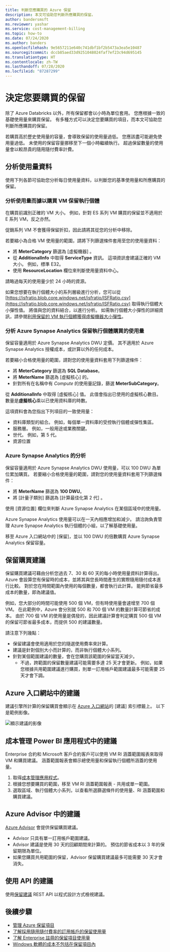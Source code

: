 ```yaml
---
title: 判斷您應購買的 Azure 保留
description: 本文可協助您判斷所應購買的保留。
author: bandersmsft
ms.reviewer: yashar
ms.service: cost-management-billing
ms.topic: how-to
ms.date: 07/24/2020
ms.author: banders
ms.openlocfilehash: 9e5657211e640c741dbf1bf2b5473a3ea5e10487
ms.sourcegitcommit: dccb85aed33d9251048024faf7ef23c94d695145
ms.translationtype: HT
ms.contentlocale: zh-TW
ms.lasthandoff: 07/28/2020
ms.locfileid: "87287299"
---
```

# <a name="determine-what-reservation-to-purchase"></a>決定您要購買的保留

除了 Azure Databricks 以外，所有保留都會以小時為單位套用。 您應根據一致的基礎使用量來購買保留。 有多種方式可以決定您要購買的項目，而本文可協助您判斷所應購買的保留。

若購買高於歷史使用量的容量，會導致保留的使用量過低。 您應該盡可能避免使用量過低。 未使用的保留容量挪移至下一個小時繼續執行。 超過保留數量的使用量會以較昂貴的隨用隨付費率計費。

## <a name="analyze-usage-data"></a>分析使用量資料

使用下列各節可協助您分析每日使用量資料，以判斷您的基準使用量和所應購買的保留。

### <a name="analyze-usage-for-a-vm-reserved-instance-purchase"></a>分析使用量而據以購買 VM 保留執行個體

在購買前識別正確的 VM 大小。 例如，針對 ES 系列 VM 購買的保留並不適用於 E 系列 VM，反之亦然。

促銷系列 VM 不會獲得保留折扣，因此請將其從您的分析中移除。

若要縮小為合格 VM 使用量的範圍，請將下列篩選條件套用至您的使用量資料：

- 將 **MeterCategory** 篩選為 [虛擬機器]  。
- 從 **AdditionalInfo** 中取得 **ServiceType** 資訊。 這項資訊會建議正確的 VM 大小。 例如，標準 E32。
- 使用 **ResourceLocation** 欄位來判斷使用量資料中心。

請略過每天的使用量少於 24 小時的資源。

如果您想要在執行個體大小的系列層級進行分析，您可以從 [https://isfratio.blob.core.windows.net/isfratio/ISFRatio.csv](https://isfratio.blob.core.windows.net/isfratio/ISFRatio.csv) 取得執行個體大小彈性值。 將值與您的資料結合，以進行分析。 如需執行個體大小彈性的詳細資訊，請參閱[利用保留的 VM 執行個體獲得虛擬機器大小彈性](../../virtual-machines/windows/reserved-vm-instance-size-flexibility.md)。

### <a name="analyze-usage-for-an-azure-synapse-analytics-reserved-instance-purchase"></a>分析 Azure Synapse Analytics 保留執行個體購買的使用量

保留容量適用於 Azure Synapse Analytics DWU 定價。 其不適用於 Azure Synapse Analytics 授權成本，或計算以外的任何成本。

若要縮小合格使用量的範圍，請對您的使用量資料套用下列篩選條件：


- 將 **MeterCategory** 篩選為 **SQL Database**。
- 將 **MeterName** 篩選為 [虛擬核心]  的。
- 針對所有在名稱中有 _Compute_ 的使用量記錄，篩選 **MeterSubCategory**。

從 **AdditionalInfo** 中取得 [虛擬核心]  值。 此值會指出已使用的虛擬核心數目。 數量是**虛擬核心**乘以已使用資料庫的時數。

這項資料會為您指出下列項目的一致使用量：

- 資料庫類型的組合。 例如，每個單一資料庫的受控執行個體或彈性集區。
- 服務層。 例如，一般用途或業務關鍵。
- 世代。 例如，第 5 代。
- 資源位置

### <a name="analysis-for-azure-synapse-analytics"></a>Azure Synapse Analytics 的分析

保留容量適用於 Azure Synapse Analytics DWU 使用量，可以 100 DWU 為單位累加購買。 若要縮小合格使用量的範圍，請對您的使用量資料套用下列篩選條件：

- 將 **MeterName** 篩選為 **100 DWU**。
- 將 [計量子類別]  篩選為 [計算最佳化第 2 代]  。

使用 [資源位置]  欄位來判斷 Azure Synapse Analytics 在某個區域中的使用量。

Azure Synapse Analytics 使用量可以在一天內相應增加和減少。 請洽詢負責管理 Azure Synapse Analytics 執行個體的小組，以了解基礎使用量。

移至 Azure 入口網站中的 [保留]，並以 100 DWU 的倍數購買 Azure Synapse Analytics 保留容量。

## <a name="reservation-purchase-recommendations"></a>保留購買建議

保留購買建議可藉由分析您過去 7、30 和 60 天的每小時使用量資料計算得出。 Azure 會設算您有保留時的成本，並將其與您長時間產生的實際隨用隨付成本進行比較。 對於您在時間範圍內使用的每個數量，都會執行此計算。 能夠節省最多成本的數量，即為建議值。

例如，您大部分的時間可能使用 500 個 VM，但有時使用量會遽增至 700 個 VM。 在此範例中，Azure 會分別就 500 和 700 個 VM 的數量計算可節省的成本。 由於 700 個 VM 的使用量是偶發的，因此建議計算會判定購買 500 個 VM 的保留可節省最多成本，而提供 500 的建議數量。

請注意下列幾點：

- 保留建議會使用適用於您的隨選使用費率來計算。
- 建議是針對個別大小而計算的，而非執行個體大小系列。
- 針對某個範圍建議的數量，會在您購買該範圍的保留當天減少。
    - 不過，跨範圍的保留數量建議可能需要多達 25 天才會更新。 例如，如果您根據共用範圍建議進行購買，則單一訂用帳戶範圍建議最多可能需要 25 天才會下調。

## <a name="recommendations-in-the-azure-portal"></a>Azure 入口網站中的建議

建議引擎所計算的保留購買會顯示在 [Azure 入口網站](https://portal.azure.com/#blade/Microsoft_Azure_Reservations/CreateBlade/referrer/docs)的 [建議]  索引標籤上。 以下是範例影像。

![顯示建議的影像](./media/determine-reservation-purchase/select-product-ri.png)

## <a name="recommendations-in-the-cost-management-power-bi-app"></a>成本管理 Power BI 應用程式中的建議

Enterprise 合約和 Microsoft 客戶合約客戶可以使用 VM RI 涵蓋範圍報表來取得 VM 和購買建議。 涵蓋範圍報表會顯示總使用量和保留執行個體所涵蓋的使用量。

1. 取得[成本管理應用程式](https://appsource.microsoft.com/product/power-bi/costmanagement.azurecostmanagementapp)。
2. 根據您想要購買的範圍，移至 VM RI 涵蓋範圍報表 - 共用或單一範圍。
3. 選取區域、執行個體大小系列，以查看所選篩選條件的使用量、RI 涵蓋範圍和購買建議。

## <a name="recommendations-in-azure-advisor"></a>Azure Advisor 中的建議

[Azure Advisor](https://portal.azure.com/#blade/Microsoft_Azure_Expert/AdvisorMenuBlade/overview) 會提供保留購買建議。

- Advisor 只具有單一訂用帳戶範圍建議。
- Advisor 建議是使用 30 天的回顧期間來計算的。 預估的節省成本以 3 年的保留期限為單位。
- 如果您購買共用範圍的保留，Advisor 保留購買建議最多可能需要 30 天才會消失。

## <a name="recommendations-using-apis"></a>使用 API 的建議

使用[保留建議](/rest/api/consumption/reservationrecommendations/list) REST API 以程式設計方式檢視建議。

## <a name="next-steps"></a>後續步驟

- [管理 Azure 保留項目](manage-reserved-vm-instance.md)
- [了解採用隨用隨付費率的訂用帳戶的保留使用量](understand-reserved-instance-usage.md)
- [了解 Enterprise 註冊的保留項目使用量](understand-reserved-instance-usage-ea.md)
- [Windows 軟體的成本不包括在保留項目內](reserved-instance-windows-software-costs.md)